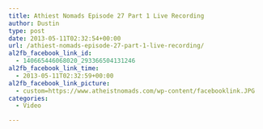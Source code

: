 ```yaml
---
title: Athiest Nomads Episode 27 Part 1 Live Recording
author: Dustin
type: post
date: 2013-05-11T02:32:54+00:00
url: /athiest-nomads-episode-27-part-1-live-recording/
al2fb_facebook_link_id:
  - 140665446068020_293366504131246
al2fb_facebook_link_time:
  - 2013-05-11T02:32:59+00:00
al2fb_facebook_link_picture:
  - custom=https://www.atheistnomads.com/wp-content/facebooklink.JPG
categories:
  - Video

---
```


